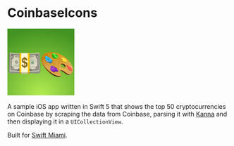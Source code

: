 # CoinbaseIcons
![](https://github.com/paulofierro/CoinbaseIcons/blob/master/Assets/icon_76pt%402x.png)

A sample iOS app written in Swift 5 that shows the top 50 cryptocurrencies on Coinbase by scraping the data from Coinbase, parsing it with [Kanna](https://github.com/tid-kijyun/Kanna) and then displaying it in a `UICollectionView`.

Built for [Swift Miami](https://www.meetup.com/Swift-Miami/events/258909804/).
